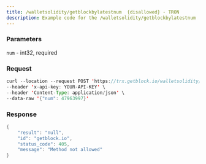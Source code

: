 ```yaml
---
title: /walletsolidity/getblockbylatestnum  {disallowed} - TRON
description: Example code for the /walletsolidity/getblockbylatestnum  {disallowed} rest method. Сomplete guide on how to use /walletsolidity/getblockbylatestnum  {disallowed} rest in GetBlock.io Web3 documentation.
---
```


### Parameters


`num` - int32, required

### Request

``` java
curl --location --request POST 'https://trx.getblock.io/walletsolidity/getblockbylatestnum' \
--header 'x-api-key: YOUR-API-KEY' \
--header 'Content-Type: application/json' \
--data-raw '{"num": 47963997}'
```

###  Response

``` java
{
    "result": "null",
    "id": "getblock.io",
    "status_code": 405,
    "message": "Method not allowed"
}
```

